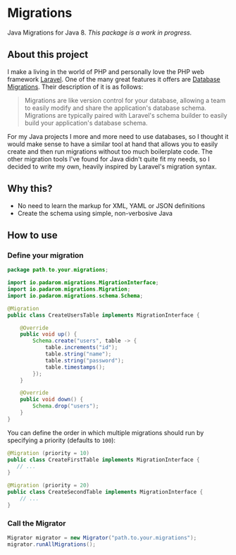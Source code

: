 # Migrations

Java Migrations for Java 8. _This package is a work in progress._

## About this project
I make a living in the world of PHP and personally love the PHP web framework [Laravel](https://laravel.com/). One of the many great features it offers are [Database Migrations](https://laravel.com/docs/5.2/migrations). Their description of it is as follows:
> Migrations are like version control for your database, allowing a team to easily modify and share the application's database schema. Migrations are typically paired with Laravel's schema builder to easily build your application's database schema.

For my Java projects I more and more need to use databases, so I thought it would make sense to have a similar tool at hand that allows you to easily create and then run migrations without too much boilerplate code. The other migration tools I've found for Java didn't quite fit my needs, so I decided to write my own, heavily inspired by Laravel's migration syntax.

## Why this?

- No need to learn the markup for XML, YAML or JSON definitions
- Create the schema using simple, non-verbosive Java

## How to use
### Define your migration
```java
package path.to.your.migrations;

import io.padarom.migrations.MigrationInterface;
import io.padarom.migrations.Migration;
import io.padarom.migrations.schema.Schema;

@Migration
public class CreateUsersTable implements MigrationInterface {

    @Override
    public void up() {
        Schema.create("users", table -> {
            table.increments("id");
            table.string("name");
            table.string("password");
            table.timestamps();
        });
    }

    @Override
    public void down() {
        Schema.drop("users");
    }
}
```

You can define the order in which multiple migrations should run by specifying a priority (defaults to `100`):
```java
@Migration (priority = 10)
public class CreateFirstTable implements MigrationInterface {
   // ...
}

@Migration (priority = 20)
public class CreateSecondTable implements MigrationInterface {
    // ...
}
```

### Call the Migrator
```java
Migrator migrator = new Migrator("path.to.your.migrations");
migrator.runAllMigrations();
```
